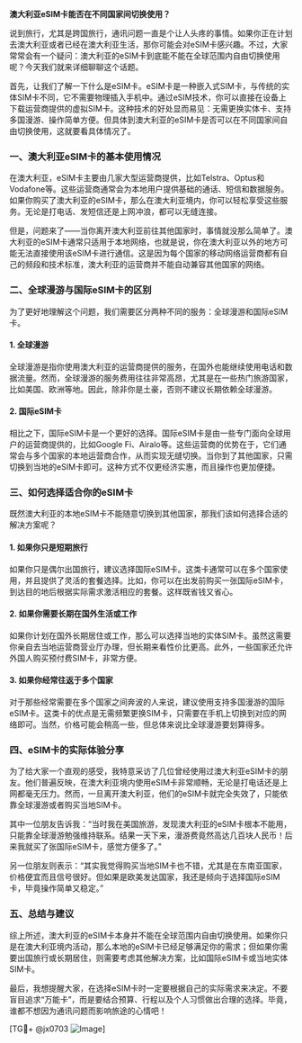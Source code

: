 **澳大利亚eSIM卡能否在不同国家间切换使用？**

说到旅行，尤其是跨国旅行，通讯问题一直是个让人头疼的事情。如果你正在计划去澳大利亚或者已经在澳大利亚生活，那你可能会对eSIM卡感兴趣。不过，大家常常会有一个疑问：澳大利亚的eSIM卡到底能不能在全球范围内自由切换使用呢？今天我们就来详细聊聊这个话题。

首先，让我们了解一下什么是eSIM卡。eSIM卡是一种嵌入式SIM卡，与传统的实体SIM卡不同，它不需要物理插入手机中。通过eSIM技术，你可以直接在设备上下载运营商提供的虚拟SIM卡。这种技术的好处显而易见：无需更换实体卡、支持多国漫游、操作简单方便。但具体到澳大利亚的eSIM卡是否可以在不同国家间自由切换使用，这就要看具体情况了。

### **一、澳大利亚eSIM卡的基本使用情况**

在澳大利亚，eSIM卡主要由几家大型运营商提供，比如Telstra、Optus和Vodafone等。这些运营商通常会为本地用户提供基础的通话、短信和数据服务。如果你购买了澳大利亚的eSIM卡，那么在澳大利亚境内，你可以轻松享受这些服务。无论是打电话、发短信还是上网冲浪，都可以无缝连接。

但是，问题来了——当你离开澳大利亚前往其他国家时，事情就没那么简单了。澳大利亚的eSIM卡通常只适用于本地网络，也就是说，你在澳大利亚以外的地方可能无法直接使用该eSIM卡进行通信。这是因为每个国家的移动网络运营商都有自己的频段和技术标准，澳大利亚的运营商并不能自动兼容其他国家的网络。

### **二、全球漫游与国际eSIM卡的区别**

为了更好地理解这个问题，我们需要区分两种不同的服务：全球漫游和国际eSIM卡。

#### **1. 全球漫游**
全球漫游是指你使用澳大利亚的运营商提供的服务，在国外也能继续使用电话和数据流量。然而，全球漫游的服务费用往往非常高昂，尤其是在一些热门旅游国家，比如美国、欧洲等地。因此，除非你是土豪，否则不建议长期依赖全球漫游。

#### **2. 国际eSIM卡**
相比之下，国际eSIM卡是一个更好的选择。国际eSIM卡是由一些专门面向全球用户的运营商提供的，比如Google Fi、Airalo等。这些运营商的优势在于，它们通常会与多个国家的本地运营商合作，从而实现无缝切换。当你到了其他国家，只需切换到当地的eSIM卡即可。这种方式不仅更经济实惠，而且操作也更加便捷。

### **三、如何选择适合你的eSIM卡**

既然澳大利亚的本地eSIM卡不能随意切换到其他国家，那我们该如何选择合适的解决方案呢？

#### **1. 如果你只是短期旅行**
如果你只是偶尔出国旅行，建议选择国际eSIM卡。这类卡通常可以在多个国家使用，并且提供了灵活的套餐选择。比如，你可以在出发前购买一张国际eSIM卡，到达目的地后根据实际需求激活相应的套餐。这样既省钱又省心。

#### **2. 如果你需要长期在国外生活或工作**
如果你计划在国外长期居住或工作，那么可以选择当地的实体SIM卡。虽然这需要你亲自去当地运营商营业厅办理，但长期来看性价比更高。此外，一些国家还允许外国人购买预付费SIM卡，非常方便。

#### **3. 如果你经常往返于多个国家**
对于那些经常需要在多个国家之间奔波的人来说，建议使用支持多国漫游的国际eSIM卡。这类卡的优点是无需频繁更换SIM卡，只需要在手机上切换到对应的网络即可。当然，价格可能会稍高一些，但总体来说比全球漫游要划算得多。

### **四、eSIM卡的实际体验分享**

为了给大家一个直观的感受，我特意采访了几位曾经使用过澳大利亚eSIM卡的朋友。他们普遍反映，在澳大利亚境内使用eSIM卡非常顺畅，无论是打电话还是上网都毫无压力。然而，一旦离开澳大利亚，他们的eSIM卡就完全失效了，只能依靠全球漫游或者购买当地SIM卡。

其中一位朋友告诉我：“当时我在美国旅游，发现澳大利亚的eSIM卡根本不能用，只能靠全球漫游勉强维持联系。结果一天下来，漫游费竟然高达几百块人民币！后来我就买了张国际eSIM卡，感觉方便多了。”

另一位朋友则表示：“其实我觉得购买当地SIM卡也不错，尤其是在东南亚国家，价格便宜而且信号很好。但如果是欧美发达国家，我还是倾向于选择国际eSIM卡，毕竟操作简单又稳定。”

### **五、总结与建议**

综上所述，澳大利亚的eSIM卡本身并不能在全球范围内自由切换使用。如果你只是在澳大利亚境内活动，那么本地的eSIM卡已经足够满足你的需求；但如果你需要出国旅行或长期居住，则需要考虑其他解决方案，比如国际eSIM卡或当地实体SIM卡。

最后，我想提醒大家，在选择eSIM卡时一定要根据自己的实际需求来决定。不要盲目追求“万能卡”，而是要结合预算、行程以及个人习惯做出合理的选择。毕竟，谁都不想因为通讯问题而影响旅途的心情吧！

[TG💪+ @jx0703 ![Image](https://github.com/user-attachments/assets/dbca1d08-cadb-493c-b0ec-ad6f7a83f270)]